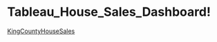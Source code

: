 # Tableau_House_Sales_Dashboard!
[KingCountyHouseSales](https://github.com/FSD-Piyush/Tableau_House_Sales_Dashboard/assets/113818438/1051f62c-cde3-4b25-9cbb-db9b242bf18e)
